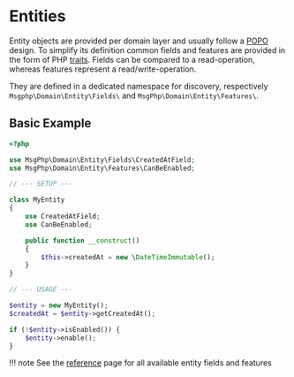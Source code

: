 # Entities

Entity objects are provided per domain layer and usually follow a [POPO] design. To simplify its definition common
fields and features are provided in the form of PHP [traits]. Fields can be compared to a read-operation, whereas
features represent a read/write-operation.

They are defined in a dedicated namespace for discovery, respectively `Msgphp\Domain\Entity\Fields\` and
`MsgPhp\Domain\Entity\Features\`.

## Basic Example

```php
<?php

use MsgPhp\Domain\Entity\Fields\CreatedAtField;
use MsgPhp\Domain\Entity\Features\CanBeEnabled;

// --- SETUP ---

class MyEntity
{
    use CreatedAtField;
    use CanBeEnabled;

    public function __construct()
    {
        $this->createdAt = new \DateTimeImmutable();
    }
}

// --- USAGE ---

$entity = new MyEntity();
$createdAt = $entity->getCreatedAt();

if (!$entity->isEnabled()) {
    $entity->enable();
}
```

!!! note
    See the [reference](../reference/entities.md#msgphpdomain) page for all available entity fields and features

[POPO]: https://stackoverflow.com/questions/41188002/what-does-the-term-plain-old-php-object-popo-exactly-mean
[traits]: https://secure.php.net/traits
